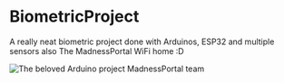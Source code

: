 # BiometricProject

A really neat biometric project done with Arduinos, ESP32 and multiple sensors also The MadnessPortal WiFi home :D

![The beloved Arduino project MadnessPortal team](https://imgb.ifunny.co/images/9feefe9d9ad6187d17ff4e1b32f28cbcb75f1459880b861e525706d9ec6759b2_1.jpg)


